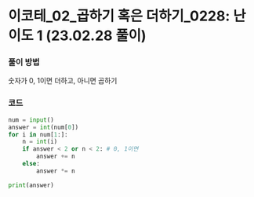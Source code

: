 # 이코테_02_곱하기 혹은 더하기_0228: 난이도 1 (23.02.28 풀이)

### 풀이 방법
숫자가 0, 1이면 더하고, 아니면 곱하기

### 코드
```python
num = input()
answer = int(num[0])
for i in num[1:]:
    n = int(i)
    if answer < 2 or n < 2: # 0, 1이면
        answer += n
    else:
        answer *= n

print(answer)
```
